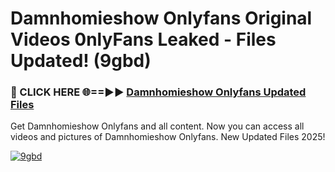 # Damnhomieshow Onlyfans Original Videos 0nlyFans Leaked - Files Updated! (9gbd)

<h3>🔴 CLICK HERE 🌐==►► <a href="https://tinyurl.com/ehrbuxhb" rel="nofollow">Damnhomieshow Onlyfans Updated Files</a></h3>

Get Damnhomieshow Onlyfans and all content. Now you can access all videos and pictures of Damnhomieshow Onlyfans. New Updated Files 2025!

[![9gbd](https://i.imgur.com/lVYEuWS.gif)](https://tinyurl.com/ehrbuxhb)
